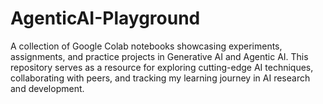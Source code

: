 # AgenticAI-Playground
A collection of Google Colab notebooks showcasing experiments, assignments, and practice projects in Generative AI and Agentic AI. This repository serves as a resource for exploring cutting-edge AI techniques, collaborating with peers, and tracking my learning journey in AI research and development.
